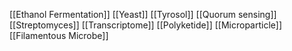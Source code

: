 [[Ethanol Fermentation]]
[[Yeast]]
[[Tyrosol]]
[[Quorum sensing]]
[[Streptomyces]]
[[Transcriptome]]
[[Polyketide]]
[[Microparticle]]
[[Filamentous Microbe]]

